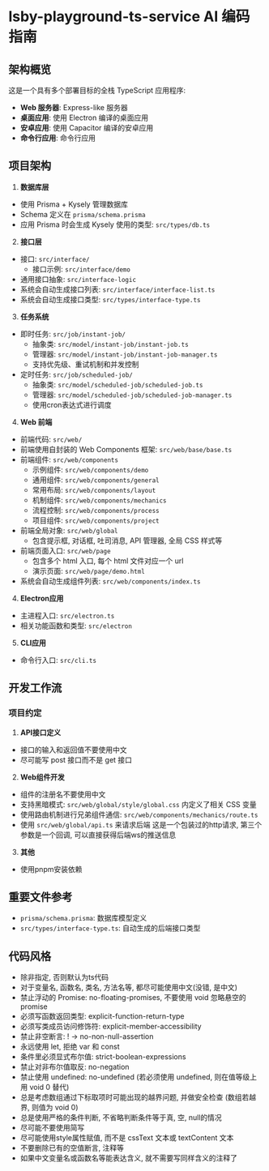 # lsby-playground-ts-service AI 编码指南

## 架构概览

这是一个具有多个部署目标的全栈 TypeScript 应用程序:

- **Web 服务器**: Express-like 服务器
- **桌面应用**: 使用 Electron 编译的桌面应用
- **安卓应用**: 使用 Capacitor 编译的安卓应用
- **命令行应用**: 命令行应用

## 项目架构

1. **数据库层**

- 使用 Prisma + Kysely 管理数据库
- Schema 定义在 `prisma/schema.prisma`
- 应用 Prisma 时会生成 Kysely 使用的类型: `src/types/db.ts`

2. **接口层**

- 接口: `src/interface/`
  - 接口示例: `src/interface/demo`
- 通用接口抽象: `src/interface-logic`
- 系统会自动生成接口列表: `src/interface/interface-list.ts`
- 系统会自动生成接口类型: `src/types/interface-type.ts`

3. **任务系统**

- 即时任务: `src/job/instant-job/`
  - 抽象类: `src/model/instant-job/instant-job.ts`
  - 管理器: `src/model/instant-job/instant-job-manager.ts`
  - 支持优先级、重试机制和并发控制
- 定时任务: `src/job/scheduled-job/`
  - 抽象类: `src/model/scheduled-job/scheduled-job.ts`
  - 管理器: `src/model/scheduled-job/scheduled-job-manager.ts`
  - 使用cron表达式进行调度

4. **Web 前端**

- 前端代码: `src/web/`
- 前端使用自封装的 Web Components 框架: `src/web/base/base.ts`
- 前端组件: `src/web/components`
  - 示例组件: `src/web/components/demo`
  - 通用组件: `src/web/components/general`
  - 常用布局: `src/web/components/layout`
  - 机制组件: `src/web/components/mechanics`
  - 流程控制: `src/web/components/process`
  - 项目组件: `src/web/components/project`
- 前端全局对象: `src/web/global`
  - 包含提示框, 对话框, 吐司消息, API 管理器, 全局 CSS 样式等
- 前端页面入口: `src/web/page`
  - 包含多个 html 入口, 每个 html 文件对应一个 url
  - 演示页面: `src/web/page/demo.html`
- 系统会自动生成组件列表: `src/web/components/index.ts`

4. **Electron应用**

- 主进程入口: `src/electron.ts`
- 相关功能函数和类型: `src/electron`

5. **CLI应用**

- 命令行入口: `src/cli.ts`

## 开发工作流

### 项目约定

1. **API接口定义**

- 接口的输入和返回值不要使用中文
- 尽可能写 post 接口而不是 get 接口

2. **Web组件开发**

- 组件的注册名不要使用中文
- 支持黑暗模式: `src/web/global/style/global.css` 内定义了相关 CSS 变量
- 使用路由机制进行兄弟组件通信: `src/web/components/mechanics/route.ts`
- 使用 `src/web/global/api.ts` 来请求后端
  这是一个包装过的http请求, 第三个参数是一个回调, 可以直接获得后端ws的推送信息

3. **其他**

- 使用pnpm安装依赖

## 重要文件参考

- `prisma/schema.prisma`: 数据库模型定义
- `src/types/interface-type.ts`: 自动生成的后端接口类型

## 代码风格

- 除非指定, 否则默认为ts代码
- 对于变量名, 函数名, 类名, 方法名等, 都尽可能使用中文(没错, 是中文)
- 禁止浮动的 Promise: no-floating-promises, 不要使用 void 忽略悬空的 promise
- 必须写函数返回类型: explicit-function-return-type
- 必须写类成员访问修饰符: explicit-member-accessibility
- 禁止非空断言: ! → no-non-null-assertion
- 永远使用 let, 拒绝 var 和 const
- 条件里必须显式布尔值: strict-boolean-expressions
- 禁止对非布尔值取反: no-negation
- 禁止使用 undefined: no-undefined (若必须使用 undefined, 则在值等级上用 void 0 替代)
- 总是考虑数组通过下标取项时可能出现的越界问题, 并做安全检查 (数组若越界, 则值为 void 0)
- 总是使用严格的条件判断, 不省略判断条件等于真, 空, null的情况
- 尽可能不要使用简写
- 尽可能使用style属性赋值, 而不是 cssText 文本或 textContent 文本
- 不要删除已有的空值断言, 注释等
- 如果中文变量名或函数名等能表达含义, 就不需要写同样含义的注释了

